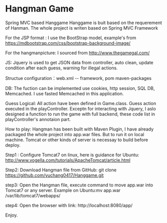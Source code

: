 # Hangman Game
Spring MVC based Hanggame
Hanggame is buit based on the requerement of Hanman. The whole project is writen based on Spring MVC Framework

For the JSP format : I use the BootStrap model, example's from https://mdbootstrap.com/css/bootstrap-background-image/

For the hangmanpicture: I sourced from http://www.thegamegal.com/

JS: Jquery is used to get JSON data from controller, auto clean, update condition after each guess, warning for illegal actions. 

Structue configuration：web.xml -- framework,  pom maven-packages 

DB:  The fuction can be implemented use cookies, http session, SQL DB, Memcached. I use fasted Memcached in this application.

Guess Logical: All action have been defined in Game.class. Guess action executed in the playController. Exceptn for interacting with Jquery, 
I aslo designed a function to run the game with full backend, these code list in playController's annotaion part.

How to play:
Hangman has been built with Maven Plugin, I have already packaged the whole project into app.war files. But to run it on local machine. 
Tomcat or other kinds of server is necessay to build before deploy.

Step1 : 
Configure Tomcat7 on linux, here is guidance for Ubuntu: http://www.vogella.com/tutorials/ApacheTomcat/article.html

Step2: Download Hangman file from GitHub: git clone https://github.com/yuchang0417/Hanggame.git

step3: Open the Hangman file, execute command to move app.war into Tomcat7 or any server. 
Example on Ubuntu:mv app.war /var/lib/tomcat7/webapps/

step4: Open the browser with link: http://localhost:8080/app/

Enjoy. 




   
   















